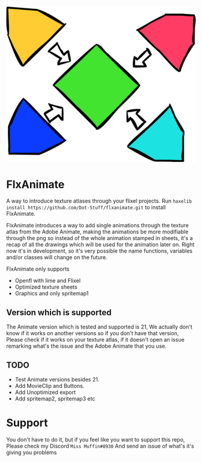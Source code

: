 ![](./logo.png)

# FlxAnimate

A way to introduce texture atlases through your flixel projects.
Run `haxelib install https://github.com/Dot-Stuff/flxanimate.git` to install FlxAnimate.

FlxAnimate introduces a way to add single animations through the texture atlas from the Adobe Animate, making the animations be more modifiable through the png so instead of the whole animation stamped in sheets, it's a recap of all the drawings which will be used for the animation later on.
Right now it's in development, so it's very possible the name functions, variables and/or classes will change on the future.

FlxAnimate only supports
  - Openfl with lime and Flixel
  - Optimized texture sheets
  - Graphics and only spritemap1

## Version which is supported
The Animate version which is tested and supported is 21, We actually don't know if it works on another versions so if you don't have that version, Please check if it works on your texture atlas, if it doesn't open an issue remarking what's the issue and the Adobe Animate that you use.

## TODO
* Test Animate versions besides 21.
* Add MovieClip and Buttons.
* Add Unoptimized export
* Add spritemap2, spritemap3 etc

# Support
You don't have to do it, but if you feel like you want to support this repo, Please check my Discord `Miss Muffin#8930` And send an issue of what's it's giving you problems
